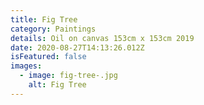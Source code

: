 ```yaml
---
title: Fig Tree
category: Paintings
details: Oil on canvas 153cm x 153cm 2019
date: 2020-08-27T14:13:26.012Z
isFeatured: false
images:
  - image: fig-tree-.jpg
    alt: Fig Tree
---
```

